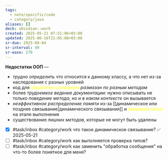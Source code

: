 ```yaml
---
tags:
  - note/specific/code
  - category/java
aliases: []
deck: obsidian::work
created: 2025-05-21 07:51:06+03:00
updated: 2025-06-16T21:05:08+03:00
sr-due: 2025-08-04
sr-interval: 49
sr-ease: 270
---
```


**Недостатки ООП**
—
- *трудно определить* что относится к данному классу, а что нет из-за наследования с разных уровней
- код для <font color="#ffff00">обработки сообщения</font> *размазан по разным методам*
- более *трудоемкое ведение документации:* нужно описывать не только *поведение метода*, но и *в каком контексте* он вызывается
- *неэффективное распределение памяти* из-за [[динамическое или позднее связывание|динамического связывания]] и <font color="#ffff00">проверки типов</font> на этапе выполнения
- существование *лишних методов*, которые не могут быть удалены

- [x] #task/inbox #category/work что такое динамическое связывание? ✅ 2025-05-21
- [ ] #task/inbox #category/work как выполняется проверка типов?
- [ ] #task/inbox #category/work как заменить "обработка сообщения" на что-то более понятное для меня?

